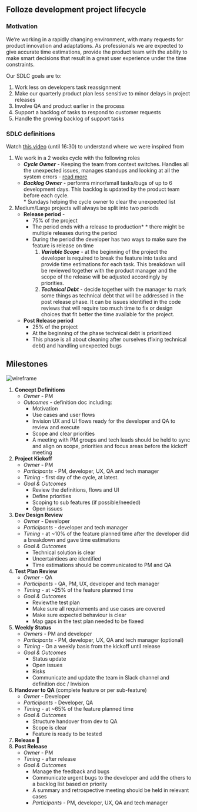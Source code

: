 ## Folloze development project lifecycle
### Motivation
We’re working in a rapidly changing environment, with many requests for product innovation and adaptations.
As professionals we are expected to give accurate time estimations, provide the product team with the ability to make smart decisions that result in a great user experience under the time constraints.

Our SDLC goals are to:
1. Work less on developers task reassignment
2. Make our quarterly product plan less sensitive to minor delays in project releases
3. Involve QA and product earlier in the process
4. Support a backlog of tasks to respond to customer requests
5. Handle the growing backlog of support tasks

### SDLC definitions
Watch [this video](https://www.youtube.com/watch?v=ATpJBeuknaQ) (until 16:30) to understand where we were inspired from
1. We work in a 2 weeks cycle with the following roles
    - ***Cycle Owner*** - Keeping the team from context switches. Handles all the unexpected issues, manages standups and looking at all the system errors - [read more](https://github.com/zvikamenahemi/handbook/blob/main/cycle-owner.md)
    - ***Backlog Owner*** - performs minor/small tasks/bugs of up to 6 development days. This backlog is updated by the product team before each cycle.  
    \* Sundays helping the cycle owner to clear the unexpected list
2. Medium/Large projects will always be split into two periods
   - **Release period** - 
     - 75% of the project
     - The period ends with a release to production*
     \* there might be multiple releases during the period
     - During the period the developer has two ways to make sure the feature is release on time
       1. ***Variable Scope*** - at the beginning of the project the developer is required to break the feature into tasks and provide time estimations for each task. This breakdown will be reviewed together with the product manager and the scope of the release will be adjusted accordingly by priorities.
       2. ***Technical Debt*** - decide together with the manager to mark some things as technical debt that will be addressed in the post release phase. It can be issues identified in the code reviews that will require too much time to fix or design choices that fit better the time available for the project.
   - **Post Release period**
     - 25% of the project
     - At the beginning of the phase technical debt is prioritized
     - This phase is all about cleaning after ourselves (fixing technical debt) and handling unexpected bugs
## Milestones
![wireframe](https://images.folloze.com/image/upload/v1617801308/milestones_ybsyfi.png)

1. **Concept Definitions**
   - *Owner* - PM 
   - *Outcomes* - definition doc including: 
     - Motivation
     - Use cases and user flows
     - Invision UX and UI flows ready for the developer and QA to review and execute 
     - Scope and clear priorities 
     - A meeting with PM groups and tech leads should be held to sync and align on scope, priorities and focus areas before the kickoff meeting
2. **Project Kickoff**
   - *Owner* - PM
   - *Participants* - PM, developer, UX, QA and tech manager
   - *Timing* - first day of the cycle, at latest.
   - *Goal & Outcomes*
     - Review the definitions, flows and UI
     - Define priorities
     - Scoping to sub features (if possible/needed)
     - Open issues
3. **Dev Design Review**
   - *Owner* - Developer
   - *Participants* - developer and tech manager
   - *Timing* - at ~10% of the feature planned time after the developer did a breakdown and gave time estimations
   - *Goal & Outcomes*
     - Technical solution is clear
     - Uncertaintiees are identified
     - Time estimations should be communicated to PM and QA 
4. **Test Plan Review**
   - *Owner* - QA
   - *Participants* - QA, PM, UX, developer and tech manager
   - *Timing* - at ~25% of the feature planned time 
   - *Goal & Outcomes*
     - Reviewthe test plan
     - Make sure all requirements and use cases are covered
     - Make sure expected behaviour is clear
     - Map gaps in the test plan needed to be fixeed
5. **Weekly Status**
   - *Owners* - PM and developer 
   - *Participants* - PM, developer, UX, QA and tech manager (optional)
   - *Timing* - On a weekly basis from the kickoff until release
   - *Goal & Outcomes*
     - Status update
     - Open issues
     - Risks
     - Communicate and update the team in Slack channel and definition doc / Invision  
6. **Handover to QA** (complete feature or per sub-feature)
   - *Owner* - Developer
   - *Participants* - Developer, QA
   - *Timing* - at ~65% of the feature planned time 
   - *Goal & Outcomes*
      - Structure handover from dev to QA
      - Scope is clear
      - Feature is ready to be tested 
7. **Release** :dancer:
8. **Post Release**
   - *Owner* - PM
   - *Timing* - after release
   - *Goal & Outcomes*
     - Manage the feedback and bugs
     - Communicate urgent bugs to the developer and add the others to a backlog list based on priority 
     - A summary and retrospective meeting should be held in relevant cases
     - *Participants* - PM, developer, UX, QA and tech manager

